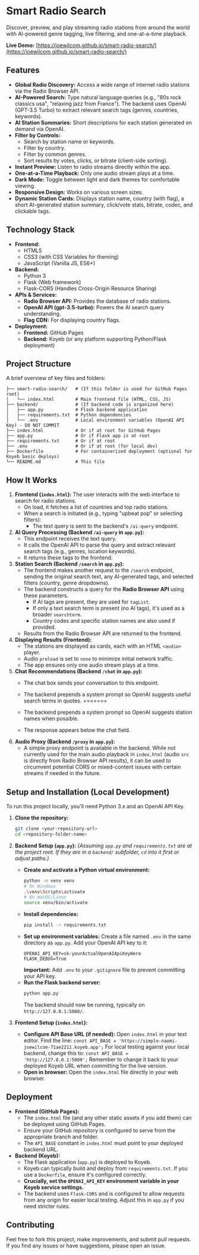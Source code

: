 # Smart Radio Search

Discover, preview, and play streaming radio stations from around the world with AI-powered genre tagging, live filtering, and one-at-a-time playback.

**Live Demo:** [https://joewilcom.github.io/smart-radio-search/](https://joewilcom.github.io/smart-radio-search/)

## Features

* **Global Radio Discovery:** Access a wide range of internet radio stations via the Radio Browser API.
* **AI-Powered Search:** Type natural language queries (e.g., "80s rock classics usa", "relaxing jazz from France"). The backend uses OpenAI (GPT-3.5 Turbo) to extract relevant search tags (genres, countries, keywords).
* **AI Station Summaries:** Short descriptions for each station generated on demand via OpenAI.
* **Filter by Controls:**
    * Search by station name or keywords.
    * Filter by country.
    * Filter by common genres.
    * Sort results by votes, clicks, or bitrate (client-side sorting).
* **Instant Preview:** Listen to radio streams directly within the app.
* **One-at-a-Time Playback:** Only one audio stream plays at a time.
* **Dark Mode:** Toggle between light and dark themes for comfortable viewing.
* **Responsive Design:** Works on various screen sizes.
* **Dynamic Station Cards:** Displays station name, country (with flag), a short AI-generated station summary, click/vote stats, bitrate, codec, and clickable tags.

## Technology Stack

* **Frontend:**
    * HTML5
    * CSS3 (with CSS Variables for theming)
    * JavaScript (Vanilla JS, ES6+)
* **Backend:**
    * Python 3
    * Flask (Web framework)
    * Flask-CORS (Handles Cross-Origin Resource Sharing)
* **APIs & Services:**
    * **Radio Browser API:** Provides the database of radio stations.
    * **OpenAI API (gpt-3.5-turbo):** Powers the AI search query understanding.
    * **Flag CDN:** For displaying country flags.
* **Deployment:**
    * **Frontend:** GitHub Pages
    * **Backend:** Koyeb (or any platform supporting Python/Flask deployment)

## Project Structure

A brief overview of key files and folders:

```
├── smart-radio-search/   # (If this folder is used for GitHub Pages root)
│   └── index.html        # Main frontend file (HTML, CSS, JS)
├── backend/              # (If backend code is organized here)
│   ├── app.py            # Flask backend application
│   ├── requirements.txt  # Python dependencies
│   └── .env              # Local environment variables (OpenAI API Key) - DO NOT COMMIT
├── index.html            # Or if at root for GitHub Pages
├── app.py                # Or if Flask app is at root
├── requirements.txt      # Or if at root
├── .env                  # Or if at root (for local dev)
├── Dockerfile            # For containerized deployment (optional for Koyeb basic deploys)
└── README.md             # This file
```
## How It Works

1.  **Frontend (`index.html`):** The user interacts with the web interface to search for radio stations.
    * On load, it fetches a list of countries and top radio stations.
    * When a search is initiated (e.g., typing "upbeat pop" or selecting filters):
        * The text query is sent to the backend's `/ai-query` endpoint.
2.  **AI Query Processing (Backend `/ai-query` in `app.py`):**
    * This endpoint receives the text query.
    * It calls the OpenAI API to parse the query and extract relevant search tags (e.g., genres, location keywords).
    * It returns these tags to the frontend.
3.  **Station Search (Backend `/search` in `app.py`):**
    * The frontend makes another request to the `/search` endpoint, sending the original search text, any AI-generated tags, and selected filters (country, genre dropdowns).
    * The backend constructs a query for the **Radio Browser API** using these parameters.
        * If AI tags are present, they are used for `tagList`.
        * If only a text search term is present (no AI tags), it's used as a broader `searchterm`.
        * Country codes and specific station names are also used if provided.
    * Results from the Radio Browser API are returned to the frontend.
4.  **Displaying Results (Frontend):**
    * The stations are displayed as cards, each with an HTML `<audio>` player.
    * Audio `preload` is set to `none` to minimize initial network traffic.
    * The app ensures only one audio stream plays at a time.
5.  **Chat Recommendations (Backend `/chat` in `app.py`):**
    * The chat box sends your conversation to this endpoint.

    * The backend prepends a system prompt so OpenAI suggests useful search terms in quotes.
=======
    * The backend prepends a system prompt so OpenAI suggests station names when possible.

    * The response appears below the chat field.
6.  **Audio Proxy (Backend `/proxy` in `app.py`):**
    * A simple proxy endpoint is available in the backend. While not currently used for the main audio playback in `index.html` (audio `src` is directly from Radio Browser API results), it can be used to circumvent potential CORS or mixed-content issues with certain streams if needed in the future.

## Setup and Installation (Local Development)

To run this project locally, you'll need Python 3.x and an OpenAI API Key.

1.  **Clone the repository:**
    ```bash
    git clone <your-repository-url>
    cd <repository-folder-name>
    ```

2.  **Backend Setup (`app.py`):**
    *(Assuming `app.py` and `requirements.txt` are at the project root. If they are in a `backend/` subfolder, `cd` into it first or adjust paths.)*

    * **Create and activate a Python virtual environment:**
        ```bash
        python -m venv venv
        # On Windows
        .\venv\Scripts\activate
        # On macOS/Linux
        source venv/bin/activate
        ```
    * **Install dependencies:**
        ```bash
        pip install -r requirements.txt
        ```
    * **Set up environment variables:**
        Create a file named `.env` in the same directory as `app.py`. Add your OpenAI API key to it:
        ```
        OPENAI_API_KEY=sk-yourActualOpenAIApiKeyHere
        FLASK_DEBUG=True
        ```
        **Important:** Add `.env` to your `.gitignore` file to prevent committing your API key.
    * **Run the Flask backend server:**
        ```bash
        python app.py
        ```
        The backend should now be running, typically on `http://127.0.0.1:5000/`.

3.  **Frontend Setup (`index.html`):**
    * **Configure API Base URL (if needed):**
        Open `index.html` in your text editor. Find the line:
        `const API_BASE = 'https://simple-naomi-joewilcom-71ae2211.koyeb.app';`
        For local testing against your local backend, change this to:
        `const API_BASE = 'http://127.0.0.1:5000';`
        Remember to change it back to your deployed Koyeb URL when committing for the live version.
    * **Open in browser:**
        Open the `index.html` file directly in your web browser.

## Deployment

* **Frontend (GitHub Pages):**
    * The `index.html` file (and any other static assets if you add them) can be deployed using GitHub Pages.
    * Ensure your GitHub repository is configured to serve from the appropriate branch and folder.
    * The `API_BASE` constant in `index.html` must point to your deployed backend URL.
* **Backend (Koyeb):**
    * The Flask application (`app.py`) is deployed to Koyeb.
    * Koyeb can typically build and deploy from `requirements.txt`. If you use a `Dockerfile`, ensure it's configured correctly.
    * **Crucially, set the `OPENAI_API_KEY` environment variable in your Koyeb service settings.**
    * The backend uses `Flask-CORS` and is configured to allow requests from any origin for easier local testing. Adjust this in `app.py` if you need stricter rules.

## Contributing

Feel free to fork this project, make improvements, and submit pull requests. If you find any issues or have suggestions, please open an issue.
